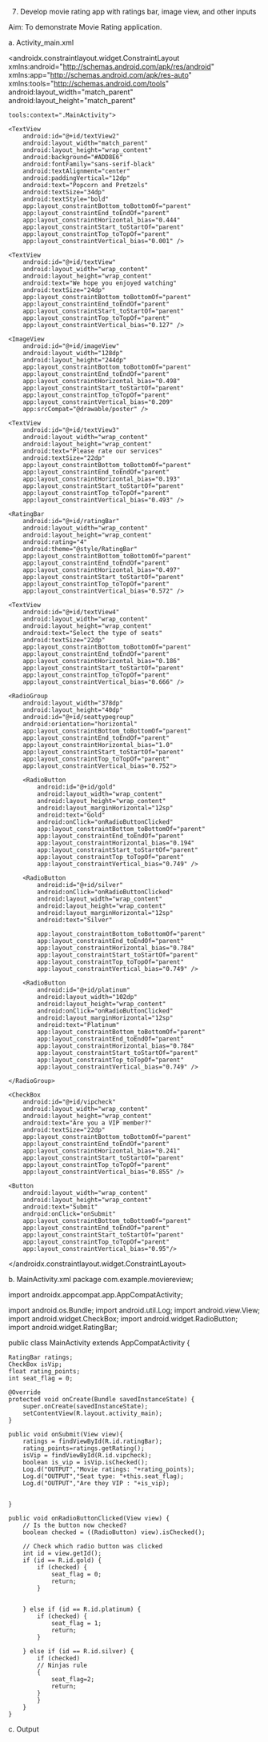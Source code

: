 7.	Develop movie rating app with ratings bar, image view, and other inputs

Aim: To demonstrate Movie Rating application.

a.	Activity_main.xml
<?xml version="1.0" encoding="utf-8"?>
<androidx.constraintlayout.widget.ConstraintLayout xmlns:android="http://schemas.android.com/apk/res/android"
    xmlns:app="http://schemas.android.com/apk/res-auto"
    xmlns:tools="http://schemas.android.com/tools"
    android:layout_width="match_parent"
    android:layout_height="match_parent"


    tools:context=".MainActivity">

    <TextView
        android:id="@+id/textView2"
        android:layout_width="match_parent"
        android:layout_height="wrap_content"
        android:background="#ADD8E6"
        android:fontFamily="sans-serif-black"
        android:textAlignment="center"
        android:paddingVertical="12dp"
        android:text="Popcorn and Pretzels"
        android:textSize="34dp"
        android:textStyle="bold"
        app:layout_constraintBottom_toBottomOf="parent"
        app:layout_constraintEnd_toEndOf="parent"
        app:layout_constraintHorizontal_bias="0.444"
        app:layout_constraintStart_toStartOf="parent"
        app:layout_constraintTop_toTopOf="parent"
        app:layout_constraintVertical_bias="0.001" />

    <TextView
        android:id="@+id/textView"
        android:layout_width="wrap_content"
        android:layout_height="wrap_content"
        android:text="We hope you enjoyed watching"
        android:textSize="24dp"
        app:layout_constraintBottom_toBottomOf="parent"
        app:layout_constraintEnd_toEndOf="parent"
        app:layout_constraintStart_toStartOf="parent"
        app:layout_constraintTop_toTopOf="parent"
        app:layout_constraintVertical_bias="0.127" />

    <ImageView
        android:id="@+id/imageView"
        android:layout_width="128dp"
        android:layout_height="244dp"
        app:layout_constraintBottom_toBottomOf="parent"
        app:layout_constraintEnd_toEndOf="parent"
        app:layout_constraintHorizontal_bias="0.498"
        app:layout_constraintStart_toStartOf="parent"
        app:layout_constraintTop_toTopOf="parent"
        app:layout_constraintVertical_bias="0.209"
        app:srcCompat="@drawable/poster" />

    <TextView
        android:id="@+id/textView3"
        android:layout_width="wrap_content"
        android:layout_height="wrap_content"
        android:text="Please rate our services"
        android:textSize="22dp"
        app:layout_constraintBottom_toBottomOf="parent"
        app:layout_constraintEnd_toEndOf="parent"
        app:layout_constraintHorizontal_bias="0.193"
        app:layout_constraintStart_toStartOf="parent"
        app:layout_constraintTop_toTopOf="parent"
        app:layout_constraintVertical_bias="0.493" />

    <RatingBar
        android:id="@+id/ratingBar"
        android:layout_width="wrap_content"
        android:layout_height="wrap_content"
        android:rating="4"
        android:theme="@style/RatingBar"
        app:layout_constraintBottom_toBottomOf="parent"
        app:layout_constraintEnd_toEndOf="parent"
        app:layout_constraintHorizontal_bias="0.497"
        app:layout_constraintStart_toStartOf="parent"
        app:layout_constraintTop_toTopOf="parent"
        app:layout_constraintVertical_bias="0.572" />

    <TextView
        android:id="@+id/textView4"
        android:layout_width="wrap_content"
        android:layout_height="wrap_content"
        android:text="Select the type of seats"
        android:textSize="22dp"
        app:layout_constraintBottom_toBottomOf="parent"
        app:layout_constraintEnd_toEndOf="parent"
        app:layout_constraintHorizontal_bias="0.186"
        app:layout_constraintStart_toStartOf="parent"
        app:layout_constraintTop_toTopOf="parent"
        app:layout_constraintVertical_bias="0.666" />

    <RadioGroup
        android:layout_width="378dp"
        android:layout_height="40dp"
        android:id="@+id/seattypegroup"
        android:orientation="horizontal"
        app:layout_constraintBottom_toBottomOf="parent"
        app:layout_constraintEnd_toEndOf="parent"
        app:layout_constraintHorizontal_bias="1.0"
        app:layout_constraintStart_toStartOf="parent"
        app:layout_constraintTop_toTopOf="parent"
        app:layout_constraintVertical_bias="0.752">

        <RadioButton
            android:id="@+id/gold"
            android:layout_width="wrap_content"
            android:layout_height="wrap_content"
            android:layout_marginHorizontal="12sp"
            android:text="Gold"
            android:onClick="onRadioButtonClicked"
            app:layout_constraintBottom_toBottomOf="parent"
            app:layout_constraintEnd_toEndOf="parent"
            app:layout_constraintHorizontal_bias="0.194"
            app:layout_constraintStart_toStartOf="parent"
            app:layout_constraintTop_toTopOf="parent"
            app:layout_constraintVertical_bias="0.749" />

        <RadioButton
            android:id="@+id/silver"
            android:onClick="onRadioButtonClicked"
            android:layout_width="wrap_content"
            android:layout_height="wrap_content"
            android:layout_marginHorizontal="12sp"
            android:text="Silver"

            app:layout_constraintBottom_toBottomOf="parent"
            app:layout_constraintEnd_toEndOf="parent"
            app:layout_constraintHorizontal_bias="0.784"
            app:layout_constraintStart_toStartOf="parent"
            app:layout_constraintTop_toTopOf="parent"
            app:layout_constraintVertical_bias="0.749" />

        <RadioButton
            android:id="@+id/platinum"
            android:layout_width="102dp"
            android:layout_height="wrap_content"
            android:onClick="onRadioButtonClicked"
            android:layout_marginHorizontal="12sp"
            android:text="Platinum"
            app:layout_constraintBottom_toBottomOf="parent"
            app:layout_constraintEnd_toEndOf="parent"
            app:layout_constraintHorizontal_bias="0.784"
            app:layout_constraintStart_toStartOf="parent"
            app:layout_constraintTop_toTopOf="parent"
            app:layout_constraintVertical_bias="0.749" />

    </RadioGroup>

    <CheckBox
        android:id="@+id/vipcheck"
        android:layout_width="wrap_content"
        android:layout_height="wrap_content"
        android:text="Are you a VIP member?"
        android:textSize="22dp"
        app:layout_constraintBottom_toBottomOf="parent"
        app:layout_constraintEnd_toEndOf="parent"
        app:layout_constraintHorizontal_bias="0.241"
        app:layout_constraintStart_toStartOf="parent"
        app:layout_constraintTop_toTopOf="parent"
        app:layout_constraintVertical_bias="0.855" />

    <Button
        android:layout_width="wrap_content"
        android:layout_height="wrap_content"
        android:text="Submit"
        android:onClick="onSubmit"
        app:layout_constraintBottom_toBottomOf="parent"
        app:layout_constraintEnd_toEndOf="parent"
        app:layout_constraintStart_toStartOf="parent"
        app:layout_constraintTop_toTopOf="parent"
        app:layout_constraintVertical_bias="0.95"/>

</androidx.constraintlayout.widget.ConstraintLayout>

b.	MainActivity.xml
package com.example.moviereview;

import androidx.appcompat.app.AppCompatActivity;

import android.os.Bundle;
import android.util.Log;
import android.view.View;
import android.widget.CheckBox;
import android.widget.RadioButton;
import android.widget.RatingBar;

public class MainActivity extends AppCompatActivity {

    RatingBar ratings;
    CheckBox isVip;
    float rating_points;
    int seat_flag = 0;

    @Override
    protected void onCreate(Bundle savedInstanceState) {
        super.onCreate(savedInstanceState);
        setContentView(R.layout.activity_main);
    }

    public void onSubmit(View view){
        ratings = findViewById(R.id.ratingBar);
        rating_points=ratings.getRating();
        isVip = findViewById(R.id.vipcheck);
        boolean is_vip = isVip.isChecked();
        Log.d("OUTPUT","Movie ratings: "+rating_points);
        Log.d("OUTPUT","Seat type: "+this.seat_flag);
        Log.d("OUTPUT","Are they VIP : "+is_vip);


    }

    public void onRadioButtonClicked(View view) {
        // Is the button now checked?
        boolean checked = ((RadioButton) view).isChecked();

        // Check which radio button was clicked
        int id = view.getId();
        if (id == R.id.gold) {
            if (checked) {
                seat_flag = 0;
                return;
            }


        } else if (id == R.id.platinum) {
            if (checked) {
                seat_flag = 1;
                return;
            }

        } else if (id == R.id.silver) {
            if (checked)
            // Ninjas rule
            {
                seat_flag=2;
                return;
            }
            }
        }
    }

c.	Output
